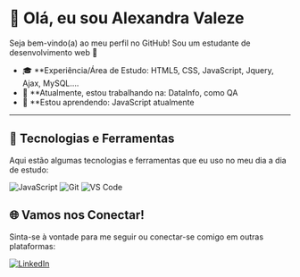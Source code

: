 # 👋 Olá, eu sou Alexandra Valeze 

Seja bem-vindo(a) ao meu perfil no GitHub! Sou um estudante de desenvolvimento web 🌟

- 🎓 **Experiência/Área de Estudo: HTML5, CSS, JavaScript, Jquery, Ajax, MySQL....
- 🔭 **Atualmente, estou trabalhando na: DataInfo, como QA
- 🌱 **Estou aprendendo: JavaScript atualmente

---

## 🚀 Tecnologias e Ferramentas

Aqui estão algumas tecnologias e ferramentas que eu uso no meu dia a dia de estudo:

![JavaScript](https://img.shields.io/badge/JavaScript-F7DF1E?style=flat-square&logo=javascript&logoColor=black)
![Git](https://img.shields.io/badge/Git-F05032?style=flat-square&logo=git&logoColor=white)
![VS Code](https://img.shields.io/badge/VS%20Code-0078D4?style=flat-square&logo=visual-studio-code&logoColor=white)


## 🌐 Vamos nos Conectar!

Sinta-se à vontade para me seguir ou conectar-se comigo em outras plataformas:

[![LinkedIn](https://img.shields.io/badge/LinkedIn-blue?style=flat-square&logo=linkedin&logoColor=white)](https://www.linkedin.com/in/alexandra-valeze-roehrs)



